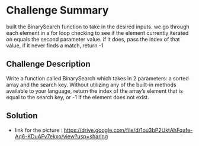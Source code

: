 # Challenge Summary
built the BinarySearch function to take in the desired inputs. we go through each element in a for loop checking to see if the element 
currently iterated on equals the second parameter value. if it does, pass the index of that value, if it never finds a match, return -1


## Challenge Description
Write a function called BinarySearch which takes in 2 parameters: a sorted array and the search key. Without utilizing any of 
the built-in methods available to your language, return the index of the array’s element that is equal to the search key, or -1 if the
element does not exist.



## Solution
 * link for the picture : https://drive.google.com/file/d/1ou3bP2UktAhFqafe-Aq6-KDuAFv7ekxo/view?usp=sharing
